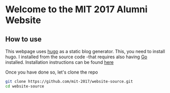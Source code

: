 # Welcome to the MIT 2017 Alumni Website

## How to use

This webpage uses [hugo](https://gohugo.io/) as a static blog generator. This, you need to install hugo. I installed from the source code -that requires also having [Go](https://golang.org/) installed. Installation instructions can be found [here](https://gohugo.io/getting-started/installing/)

Once you have done so, let's clone the repo

````bash
git clone https://github.com/mit-2017/website-source.git
cd website-source
````

